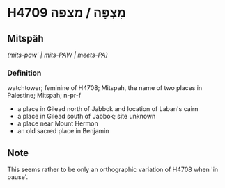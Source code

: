 # H4709 מִצְפָּה / מצפה

## Mitspâh

_(mits-paw' | mits-PAW | meets-PA)_

### Definition

watchtower; feminine of H4708; Mitspah, the name of two places in Palestine; Mitspah; n-pr-f

- a place in Gilead north of Jabbok and location of Laban's cairn
- a place in Gilead south of Jabbok; site unknown
- a place near Mount Hermon
- an old sacred place in Benjamin

## Note

This seems rather to be only an orthographic variation of H4708 when 'in pause'.
